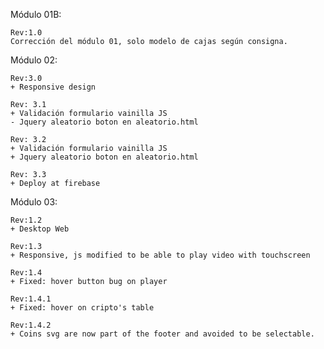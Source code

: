 Módulo 01B:

	Rev:1.0
	Corrección del módulo 01, solo modelo de cajas según consigna.


Módulo 02:

	Rev:3.0
	+ Responsive design
	
	Rev: 3.1
	+ Validación formulario vainilla JS
	- Jquery aleatorio boton en aleatorio.html
	
	Rev: 3.2
	+ Validación formulario vainilla JS
	+ Jquery aleatorio boton en aleatorio.html
	
	Rev: 3.3
	+ Deploy at firebase


Módulo 03:

	Rev:1.2
	+ Desktop Web

	Rev:1.3
	+ Responsive, js modified to be able to play video with touchscreen

	Rev:1.4
	+ Fixed: hover button bug on player

	Rev:1.4.1
	+ Fixed: hover on cripto's table

	Rev:1.4.2
	+ Coins svg are now part of the footer and avoided to be selectable.







